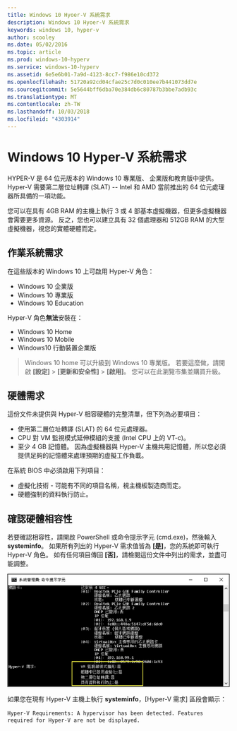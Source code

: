 ```yaml
---
title: Windows 10 Hyoer-V 系統需求
description: Windows 10 Hyoer-V 系統需求
keywords: windows 10, hyper-v
author: scooley
ms.date: 05/02/2016
ms.topic: article
ms.prod: windows-10-hyperv
ms.service: windows-10-hyperv
ms.assetid: 6e5e6b01-7a9d-4123-8cc7-f986e10cd372
ms.openlocfilehash: 51720a92cd04cfae25c7d0c010ee7b441073dd7e
ms.sourcegitcommit: 5e5644bff6dba70e384db6c80787b3bbe7adb93c
ms.translationtype: MT
ms.contentlocale: zh-TW
ms.lasthandoff: 10/03/2018
ms.locfileid: "4303914"
---
```

# <a name="windows-10-hyper-v-system-requirements"></a>Windows 10 Hyper-V 系統需求

HYPER-V 是 64 位元版本的 Windows 10 專業版、 企業版和教育版中提供。 Hyper-V 需要第二層位址轉譯 (SLAT) -- Intel 和 AMD 當前推出的 64 位元處理器所具備的一項功能。

您可以在具有 4GB RAM 的主機上執行 3 或 4 部基本虛擬機器，但更多虛擬機器會需要更多資源。 反之，您也可以建立具有 32 個處理器和 512GB RAM 的大型虛擬機器，視您的實體硬體而定。

## <a name="operating-system-requirements"></a>作業系統需求

在這些版本的 Windows 10 上可啟用 Hyper-V 角色：

- Windows 10 企業版
- Windows 10 專業版
- Windows 10 Education

Hyper-V 角色**無法**安裝在：

- Windows 10 Home
- Windows 10 Mobile
- Windows10 行動裝置企業版

>Windows 10 home 可以升級到 Windows 10 專業版。 若要這麼做，請開啟 **\[設定\]** > **\[更新和安全性\]** > **\[啟用\]**。 您可以在此瀏覽市集並購買升級。

## <a name="hardware-requirements"></a>硬體需求

這份文件未提供與 Hyper-V 相容硬體的完整清單，但下列為必要項目：
    
- 使用第二層位址轉譯 (SLAT) 的 64 位元處理器。
- CPU 對 VM 監視模式延伸模組的支援 (Intel CPU 上的 VT-c)。
- 至少 4 GB 記憶體。 因為虛擬機器與 Hyper-V 主機共用記憶體，所以您必須提供足夠的記憶體來處理預期的虛擬工作負載。

在系統 BIOS 中必須啟用下列項目：
- 虛擬化技術 - 可能有不同的項目名稱，視主機板製造商而定。
- 硬體強制的資料執行防止。

## <a name="verify-hardware-compatibility"></a>確認硬體相容性

若要確認相容性，請開啟 PowerShell 或命令提示字元 (cmd.exe)，然後輸入 **systeminfo**。 如果所有列出的 Hyper-V 需求值皆為 **\[是\]**，您的系統即可執行 Hyper-V 角色。 如有任何項目傳回 **\[否\]**，請檢閱這份文件中列出的需求，並盡可能調整。

![](media/SystemInfo-upd.png)

如果您在現有 Hyper-V 主機上執行 **systeminfo**，\[Hyper-V 需求\] 區段會顯示：

```
Hyper-V Requirements: A hypervisor has been detected. Features required for Hyper-V are not be displayed.
```
